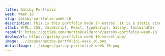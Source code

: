 ```yaml
---
title: Gatsby Portfolio
week: Week 10
slug: gatsby-portfolio-week-10
description: This is this portfolio made in Gatsby. It is a static site, but it is also a dynamic one. It is a portfolio of my projects for all the course. It's like Inception, but for Gatsby.
stack: HTML, CSS, JavaScript, React, TypeScript, Gatsby, TailwindCSS
repoUrl: https://gitlab.com/MartinDCalderonP/gatsby-portfolio-week-10
deployUrl: https://gatsby-portfolio-week-10.vercel.app/
image: ../images/gatsby-portfolio1-week-10.png
detailImage: ../images/gatsby-portfolio2-week-10.png
---
```

